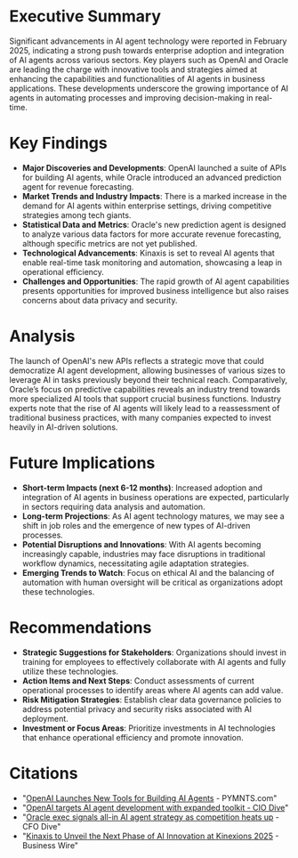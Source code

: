 # Executive Summary
Significant advancements in AI agent technology were reported in February 2025, indicating a strong push towards enterprise adoption and integration of AI agents across various sectors. Key players such as OpenAI and Oracle are leading the charge with innovative tools and strategies aimed at enhancing the capabilities and functionalities of AI agents in business applications. These developments underscore the growing importance of AI agents in automating processes and improving decision-making in real-time.

# Key Findings
- **Major Discoveries and Developments**: OpenAI launched a suite of APIs for building AI agents, while Oracle introduced an advanced prediction agent for revenue forecasting.
- **Market Trends and Industry Impacts**: There is a marked increase in the demand for AI agents within enterprise settings, driving competitive strategies among tech giants.
- **Statistical Data and Metrics**: Oracle's new prediction agent is designed to analyze various data factors for more accurate revenue forecasting, although specific metrics are not yet published.
- **Technological Advancements**: Kinaxis is set to reveal AI agents that enable real-time task monitoring and automation, showcasing a leap in operational efficiency.
- **Challenges and Opportunities**: The rapid growth of AI agent capabilities presents opportunities for improved business intelligence but also raises concerns about data privacy and security.

# Analysis
The launch of OpenAI's new APIs reflects a strategic move that could democratize AI agent development, allowing businesses of various sizes to leverage AI in tasks previously beyond their technical reach. Comparatively, Oracle’s focus on predictive capabilities reveals an industry trend towards more specialized AI tools that support crucial business functions. Industry experts note that the rise of AI agents will likely lead to a reassessment of traditional business practices, with many companies expected to invest heavily in AI-driven solutions.

# Future Implications
- **Short-term Impacts (next 6-12 months)**: Increased adoption and integration of AI agents in business operations are expected, particularly in sectors requiring data analysis and automation.
- **Long-term Projections**: As AI agent technology matures, we may see a shift in job roles and the emergence of new types of AI-driven processes.
- **Potential Disruptions and Innovations**: With AI agents becoming increasingly capable, industries may face disruptions in traditional workflow dynamics, necessitating agile adaptation strategies.
- **Emerging Trends to Watch**: Focus on ethical AI and the balancing of automation with human oversight will be critical as organizations adopt these technologies.

# Recommendations
- **Strategic Suggestions for Stakeholders**: Organizations should invest in training for employees to effectively collaborate with AI agents and fully utilize these technologies.
- **Action Items and Next Steps**: Conduct assessments of current operational processes to identify areas where AI agents can add value.
- **Risk Mitigation Strategies**: Establish clear data governance policies to address potential privacy and security risks associated with AI deployment.
- **Investment or Focus Areas**: Prioritize investments in AI technologies that enhance operational efficiency and promote innovation.

# Citations
- "[OpenAI Launches New Tools for Building AI Agents](https://www.pymnts.com/news/artificial-intelligence/2025/openai-launches-new-tools-building-ai-agents/) - PYMNTS.com"
- "[OpenAI targets AI agent development with expanded toolkit - CIO Dive](https://www.ciodive.com/news/openai-ai-agents-development-tools/742215/)"
- "[Oracle exec signals all-in AI agent strategy as competition heats up](https://www.cfodive.com/news/oracle-exec-signals-all-in-ai-agent-strategy-competition/742126/) - CFO Dive"
- "[Kinaxis to Unveil the Next Phase of AI Innovation at Kinexions 2025](https://www.businesswire.com/news/home/20250311610609/en/Kinaxis-to-Unveil-the-Next-Phase-of-AI-Innovation-at-Kinexions-2025) - Business Wire"